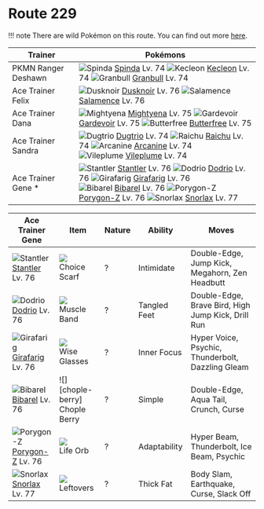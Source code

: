 # Route 229

!!! note
    There are wild Pokémon on this route. You can find out more [here](/wild_pokemon/route_229/).


Trainer             | Pokémons
---                 | ---
PKMN Ranger Deshawn | ![][327]  [Spinda] Lv. 74  ![][352]  [Kecleon] Lv. 74  ![][210]  [Granbull] Lv. 74
Ace Trainer Felix   | ![][477]  [Dusknoir] Lv. 76  ![][373]  [Salamence] Lv. 76
Ace Trainer Dana    | ![][262]  [Mightyena] Lv. 75  ![][282]  [Gardevoir] Lv. 75  ![][012]  [Butterfree] Lv. 75
Ace Trainer Sandra  | ![][051]  [Dugtrio] Lv. 74  ![][026]  [Raichu] Lv. 74  ![][059]  [Arcanine] Lv. 74 <br> ![][045]  [Vileplume] Lv. 74
Ace Trainer Gene *  | ![][234]  [Stantler] Lv. 76  ![][085]  [Dodrio] Lv. 76  ![][203]  [Girafarig] Lv. 76 <br> ![][400]  [Bibarel] Lv. 76  ![][474]  [Porygon-Z] Lv. 76  ![][143]  [Snorlax] Lv. 77

Ace Trainer Gene   | Item         | Nature | Ability      | Moves
---                | ---          | ---    | ---          | ---
![][234]<br> [Stantler] Lv. 76        | ![][choice-scarf]<br> Choice Scarf      | ?        | Intimidate          | Double-Edge, Jump Kick, Megahorn, Zen Headbutt
![][085]<br> [Dodrio] Lv. 76          | ![][muscle-band]<br> Muscle Band        | ?        | Tangled Feet        | Double-Edge, Brave Bird, High Jump Kick, Drill Run
![][203]<br> [Girafarig] Lv. 76       | ![][wise-glasses]<br> Wise Glasses      | ?        | Inner Focus         | Hyper Voice, Psychic, Thunderbolt, Dazzling Gleam
![][400]<br> [Bibarel] Lv. 76         | ![][chople-berry]<br> Chople Berry      | ?        | Simple              | Double-Edge, Aqua Tail, Crunch, Curse
![][474]<br> [Porygon-Z] Lv. 76       | ![][life-orb]<br> Life Orb              | ?        | Adaptability        | Hyper Beam, Thunderbolt, Ice Beam, Psychic
![][143]<br> [Snorlax] Lv. 77         | ![][leftovers]<br> Leftovers            | ?        | Thick Fat           | Body Slam, Earthquake, Curse, Slack Off


[012]: https://raw.githubusercontent.com/PokeAPI/sprites/master/sprites/pokemon/12.png "Butterfree"
[026]: https://raw.githubusercontent.com/PokeAPI/sprites/master/sprites/pokemon/26.png "Raichu"
[045]: https://raw.githubusercontent.com/PokeAPI/sprites/master/sprites/pokemon/45.png "Vileplume"
[051]: https://raw.githubusercontent.com/PokeAPI/sprites/master/sprites/pokemon/51.png "Dugtrio"
[059]: https://raw.githubusercontent.com/PokeAPI/sprites/master/sprites/pokemon/59.png "Arcanine"
[085]: https://raw.githubusercontent.com/PokeAPI/sprites/master/sprites/pokemon/85.png "Dodrio"
[143]: https://raw.githubusercontent.com/PokeAPI/sprites/master/sprites/pokemon/143.png "Snorlax"
[203]: https://raw.githubusercontent.com/PokeAPI/sprites/master/sprites/pokemon/203.png "Girafarig"
[210]: https://raw.githubusercontent.com/PokeAPI/sprites/master/sprites/pokemon/210.png "Granbull"
[234]: https://raw.githubusercontent.com/PokeAPI/sprites/master/sprites/pokemon/234.png "Stantler"
[262]: https://raw.githubusercontent.com/PokeAPI/sprites/master/sprites/pokemon/262.png "Mightyena"
[282]: https://raw.githubusercontent.com/PokeAPI/sprites/master/sprites/pokemon/282.png "Gardevoir"
[327]: https://raw.githubusercontent.com/PokeAPI/sprites/master/sprites/pokemon/327.png "Spinda"
[352]: https://raw.githubusercontent.com/PokeAPI/sprites/master/sprites/pokemon/352.png "Kecleon"
[373]: https://raw.githubusercontent.com/PokeAPI/sprites/master/sprites/pokemon/373.png "Salamence"
[400]: https://raw.githubusercontent.com/PokeAPI/sprites/master/sprites/pokemon/400.png "Bibarel"
[474]: https://raw.githubusercontent.com/PokeAPI/sprites/master/sprites/pokemon/474.png "Porygon-Z"
[477]: https://raw.githubusercontent.com/PokeAPI/sprites/master/sprites/pokemon/477.png "Dusknoir"
[Butterfree]: /pokemon_changes/012/
[Raichu]: /pokemon_changes/026/
[Vileplume]: /pokemon_changes/045/
[Dugtrio]: /pokemon_changes/051/
[Arcanine]: /pokemon_changes/059/
[Dodrio]: /pokemon_changes/085/
[Snorlax]: /pokemon_changes/143/
[Girafarig]: /pokemon_changes/203/
[Granbull]: /pokemon_changes/210/
[Stantler]: /pokemon_changes/234/
[Mightyena]: /pokemon_changes/262/
[Gardevoir]: /pokemon_changes/282/
[Spinda]: /pokemon_changes/327/
[Kecleon]: /pokemon_changes/352/
[Salamence]: /pokemon_changes/373/
[Bibarel]: /pokemon_changes/400/
[Porygon-Z]: /pokemon_changes/474/
[Dusknoir]: /pokemon_changes/477/
[choice-scarf]: https://raw.githubusercontent.com/PokeAPI/sprites/master/sprites/items/choice-scarf.png
[wise-glasses]: https://raw.githubusercontent.com/PokeAPI/sprites/master/sprites/items/wise-glasses.png
[leftovers]: https://raw.githubusercontent.com/PokeAPI/sprites/master/sprites/items/leftovers.png
[life-orb]: https://raw.githubusercontent.com/PokeAPI/sprites/master/sprites/items/life-orb.png
[muscle-band]: https://raw.githubusercontent.com/PokeAPI/sprites/master/sprites/items/muscle-band.png

